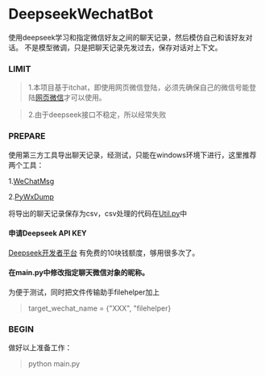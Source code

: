 # DeepseekWechatBot

使用deepseek学习和指定微信好友之间的聊天记录，然后模仿自己和该好友对话。
不是模型微调，只是把聊天记录先发过去，保存对话对上下文。

### LIMIT

> 1.本项目基于itchat，即使用网页微信登陆，必须先确保自己的微信号能登陆[网页微信](https://wx.qq.com/)才可以使用。

> 2.由于deepseek接口不稳定，所以经常失败

### PREPARE

使用第三方工具导出聊天记录，经测试，只能在windows环境下进行，这里推荐两个工具：

1.[WeChatMsg](https://github.com/LC044/WeChatMsg)

2.[PyWxDump](https://github.com/xaoyaoo/PyWxDump)

将导出的聊天记录保存为csv，csv处理的代码在[Util.py](./Util.py)中

#### 申请Deepseek API KEY

[Deepseek开发者平台](https://www.deepseek.com/)
有免费的10块钱额度，够用很多次了。

#### 在main.py中修改指定聊天微信对象的昵称。

为便于测试，同时把文件传输助手filehelper加上
> target_wechat_name = {"XXX", "filehelper}

### BEGIN

做好以上准备工作：
> python main.py

